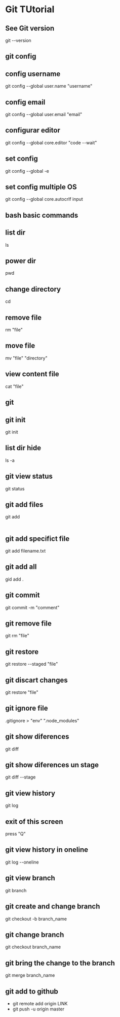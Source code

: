 # Git TUtorial

## See Git version
git --version 

## git config
## config username
git config --global user.name "username"
## config email
git config --global user.email "email"
## configurar editor
git config --global core.editor "code --wait"
## set config
git config --global -e
## set config multiple OS
git config --global core.autocrlf input

## bash basic commands
## list dir
ls
## power dir
pwd
## change directory
cd
## remove file
rm "file"
## move file
mv "file" "directory"
## view content file
cat "file"

## git
## git init
git init
## list dir hide
ls -a

## git view status
git status
## git add files
git add <option>
## git add specifict file
git add filename.txt
## git add all
gid add .

## git commit
git commit -m "comment"
## git remove file
git rm "file"
## git restore
git restore --staged "file"
## git discart changes
git restore "file"

## git ignore file
.gitignore > "env" ".node_modules"
## git show diferences
git diff
## git show diferences un stage
git diff --stage
## git view history
git log
## exit of this screen
press "Q"
## git view history in oneline
git log --oneline

## git view branch
git branch
## git create and change branch
git checkout -b branch_name
## git change branch
git checkout branch_name
## git bring the change to the branch
git merge branch_name

## git add to github
- git remote add origin LINK
- git push -u origin master